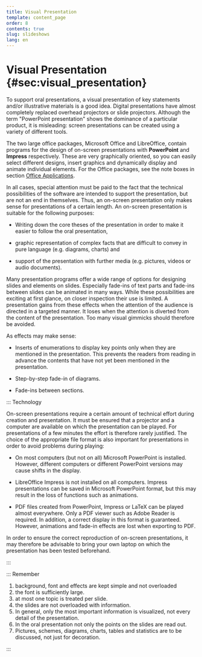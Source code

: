 ```yaml
---
title: Visual Presentation
template: content_page
order: 8
contents: true
slug: slideshows
lang: en
---
```


# Visual Presentation {#sec:visual_presentation}

To support oral presentations, a visual presentation of key statements and/or illustrative materials is a good idea. Digital presentations have almost completely replaced overhead projectors or slide projectors. Although the term "PowerPoint presentation" shows the dominance of a particular product, it is misleading: screen presentations can be created using a variety of different tools.

The two large office packages, Microsoft Office and LibreOffice, contain programs for the design of on-screen presentations with **PowerPoint** and **Impress** respectively. These are very graphically oriented, so you can easily select different designs, insert graphics and dynamically display and animate individual elements. For the Office packages, see the note boxes in section [Office Applications](06_Word_Processing.html#sec:office).

<!-- **LaTeX** also contains components for creating on-screen presentations, such as LaTeX Beamer. Presentations created with LaTeX are more structure-oriented. This allows for automatic tables of contents or the highlighting of the current part of a presentation. For general information about LaTeX see the notes box in the section [LaTeX](06_Word_Processing.html#sec:latex). -->

In all cases, special attention must be paid to the fact that the technical possibilities of the software are intended to support the presentation, but are not an end in themselves. Thus, an on-screen presentation only makes sense for presentations of a certain length. An on-screen presentation is suitable for the following purposes:

- Writing down the core theses of the presentation in order to make it easier to follow the oral presentation,

- graphic representation of complex facts that are difficult to convey in pure language (e.g. diagrams, charts) and

- support of the presentation with further media (e.g. pictures, videos or audio documents).

Many presentation programs offer a wide range of options for designing slides and elements on slides. Especially fade-ins of text parts and fade-ins between slides can be animated in many ways. While these possibilities are exciting at first glance, on closer inspection their use is limited. A presentation gains from these effects when the attention of the audience is directed in a targeted manner. It loses when the attention is diverted from the content of the presentation. Too many visual gimmicks should therefore be avoided.

As effects may make sense:

- Inserts of enumerations to display key points only when they are mentioned in the presentation. This prevents the readers from reading in advance the contents that have not yet been mentioned in the presentation.

- Step-by-step fade-in of diagrams.

- Fade-ins between sections.

::: Technology

On-screen presentations require a certain amount of technical effort during creation and presentation. It must be ensured that a projector and a computer are available on which the presentation can be played. For presentations of a few minutes the effort is therefore rarely justified. The choice of the appropriate file format is also important for presentations in order to avoid problems during playing:

- On most computers (but not on all) Microsoft PowerPoint is installed. However, different computers or different PowerPoint versions may cause shifts in the display.

- LibreOffice Impress is not installed on all computers. Impress presentations can be saved in Microsoft PowerPoint format, but this may result in the loss of functions such as animations.

- PDF files created from PowerPoint, Impress or LaTeX can be played almost everywhere. Only a PDF viewer such as Adobe Reader is required. In addition, a correct display in this format is guaranteed. However, animations and fade-in effects are lost when exporting to PDF.

In order to ensure the correct reproduction of on-screen presentations, it may therefore be advisable to bring your own laptop on which the presentation has been tested beforehand.

:::

::: Remember

1.	background, font and effects are kept simple and not overloaded
2.	the font is sufficiently large.
4.	at most one topic is treated per slide.
5.	the slides are not overloaded with information. 
6.	In general, only the most important information is visualized, not every detail of the presentation.
7.	In the oral presentation not only the points on the slides are read out.
8.	Pictures, schemes, diagrams, charts, tables and statistics are to be discussed, not just for decoration.


:::
